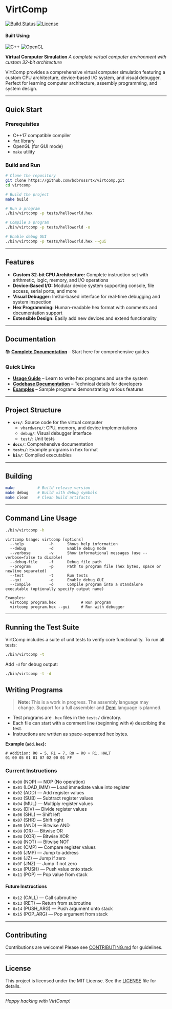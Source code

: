 # VirtComp

[![Build Status](https://github.com/bobrossrtx/virtcomp/actions/workflows/build.yml/badge.svg)](https://github.com/bobrossrtx/virtcomp/actions/workflows/build.yml)
[![License](https://img.shields.io/badge/license-MIT-blue.svg)](LICENSE)

#### **Built Using:**
![C++](https://img.shields.io/badge/c++-%2300599C.svg?style=for-the-badge&logo=c%2B%2B&logoColor=white)
![OpenGL](https://img.shields.io/badge/OpenGL-%23FFFFFF.svg?style=for-the-badge&logo=opengl)

**Virtual Computer Simulation**
*A complete virtual computer environment with custom 32-bit architecture*

VirtComp provides a comprehensive virtual computer simulation featuring a custom CPU architecture, device-based I/O system, and visual debugger. Perfect for learning computer architecture, assembly programming, and system design.

---

## Quick Start

### Prerequisites
- C++17 compatible compiler
- `fmt` library
- OpenGL (for GUI mode)
- `make` utility

### Build and Run
```sh
# Clone the repository
git clone https://github.com/bobrossrtx/virtcomp.git
cd virtcomp

# Build the project
make build

# Run a program
./bin/virtcomp -p tests/helloworld.hex

# Compile a program
./bin/virtcomp -p tests/helloworld -o

# Enable debug GUI
./bin/virtcomp -p tests/helloworld.hex --gui
```

---

## Features

- **Custom 32-bit CPU Architecture:** Complete instruction set with arithmetic, logic, memory, and I/O operations
- **Device-Based I/O:** Modular device system supporting console, file access, serial ports, and more
- **Visual Debugger:** ImGui-based interface for real-time debugging and system inspection
- **Hex Programming:** Human-readable hex format with comments and documentation support
- **Extensible Design:** Easily add new devices and extend functionality

---

## Documentation

📚 **[Complete Documentation](docs/README.md)** – Start here for comprehensive guides

### Quick Links
- **[Usage Guide](docs/usage/README.md)** – Learn to write hex programs and use the system
- **[Codebase Documentation](docs/codebase/README.md)** – Technical details for developers
- **[Examples](tests/)** – Sample programs demonstrating various features

---

## Project Structure

- **`src/`**: Source code for the virtual computer
  - `vhardware/`: CPU, memory, and device implementations
  - `debug/`: Visual debugger interface
  - `test/`: Unit tests
- **`docs/`**: Comprehensive documentation
- **`tests/`**: Example programs in hex format
- **`bin/`**: Compiled executables

---

## Building

```sh
make          # Build release version
make debug    # Build with debug symbols
make clean    # Clean build artifacts
```

---

## Command Line Usage

```sh
./bin/virtcomp -h
```

```
virtcomp Usage: virtcomp [options]
  --help           -h      Shows help information
  --debug          -d      Enable debug mode
  --verbose        -v      Show informational messages (use --verbose=false to disable)
  --debug-file     -f      Debug file path
  --program        -p      Path to program file (hex bytes, space or newline separated)
  --test           -t      Run tests
  --gui            -g      Enable debug GUI
  --compile        -o      Compile program into a standalone executable (optionally specify output name)

Examples:
  virtcomp program.hex           # Run program
  virtcomp program.hex --gui     # Run with debugger
```

---

## Running the Test Suite

VirtComp includes a suite of unit tests to verify core functionality. To run all tests:

```sh
./bin/virtcomp -t
```

Add `-d` for debug output:

```sh
./bin/virtcomp -t -d
```

## Writing Programs

> **Note:** This is a work in progress. The assembly language may change. Support for a full assembler and [Demi](https://demi-website.fly.dev/) language is planned.

- Test programs are `.hex` files in the `tests/` directory.
- Each file can start with a comment line (beginning with `#`) describing the test.
- Instructions are written as space-separated hex bytes.

**Example (`add.hex`):**
```
# Addition: R0 = 5, R1 = 7, R0 = R0 + R1, HALT
01 00 05 01 01 07 02 00 01 FF
```

### Current Instructions
- `0x00` (NOP) — NOP (No operation)
- `0x01` (LOAD_IMM) — Load immediate value into register
- `0x02` (ADD) — Add register values
- `0x03` (SUB) — Subtract register values
- `0x04` (MUL) — Multiply register values
- `0x05` (DIV) — Divide register values
- `0x06` (SHL) — Shift left
- `0x07` (SHR) — Shift right
- `0x08` (AND) — Bitwise AND
- `0x09` (OR) — Bitwise OR
- `0x0A` (XOR) — Bitwise XOR
- `0x0B` (NOT) — Bitwise NOT
- `0x0C` (CMP) — Compare register values
- `0x0D` (JMP) — Jump to address
- `0x0E` (JZ) — Jump if zero
- `0x0F` (JNZ) — Jump if not zero
- `0x10` (PUSH) — Push value onto stack
- `0x11` (POP) — Pop value from stack

#### Future Instructions
- `0x12` (CALL) — Call subroutine
- `0x13` (RET) — Return from subroutine
- `0x14` (PUSH_ARG) — Push argument onto stack
- `0x15` (POP_ARG) — Pop argument from stack

---

## Contributing

Contributions are welcome! Please see [CONTRIBUTING.md](CONTRIBUTING.md) for guidelines.

---

## License

This project is licensed under the MIT License. See the [LICENSE](LICENSE) file for details.

---

*Happy hacking with VirtComp!*
